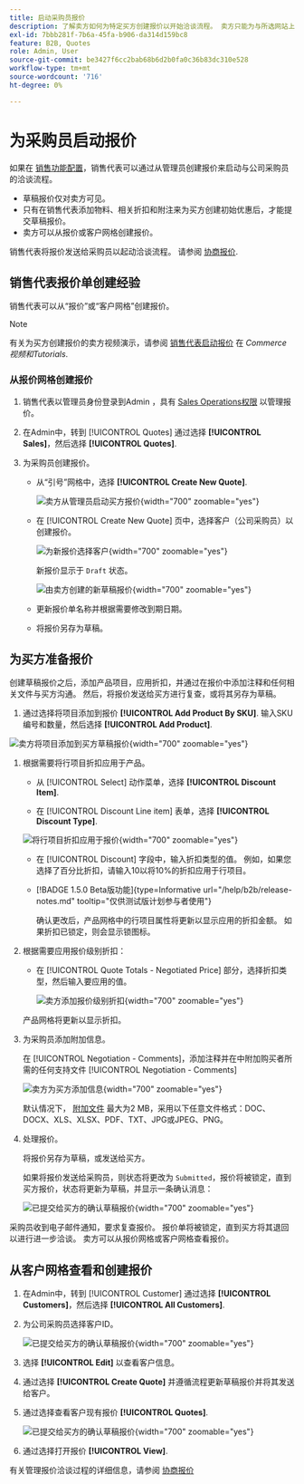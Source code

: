 ```yaml
---
title: 启动采购员报价
description: 了解卖方如何为特定买方创建报价以开始洽谈流程。 卖方只能为与所选网站上公司帐户关联的客户提交报价。
exl-id: 7bbb281f-7b6a-45fa-b906-da314d159bc8
feature: B2B, Quotes
role: Admin, User
source-git-commit: be3427f6cc2bab68b6d2b0fa0c36b83dc310e528
workflow-type: tm+mt
source-wordcount: '716'
ht-degree: 0%

---
```


# 为采购员启动报价

如果在 [销售功能配置](configure-quotes.md)，销售代表可以通过从管理员创建报价来启动与公司采购员的洽谈流程。

- 草稿报价仅对卖方可见。
- 只有在销售代表添加物料、相关折扣和附注来为买方创建初始优惠后，才能提交草稿报价。
- 卖方可以从报价或客户网格创建报价。

销售代表将报价发送给采购员以起动洽谈流程。 请参阅 [协商报价](quote-price-negotiation.md).

## 销售代表报价单创建经验

销售代表可以从“报价”或“客户网格”创建报价。

>[!NOTE]
>
>有关为买方创建报价的卖方视频演示，请参阅 [销售代表启动报价](https://experienceleague.adobe.com/docs/commerce-learn/tutorials/b2b/b2b-quote/sales-rep-initiates-quote.html) 在 _Commerce视频和Tutorials_.

### 从报价网格创建报价

1. 销售代表以管理员身份登录到Admin ，具有 [Sales Operations权限](../systems/permissions.md) 以管理报价。

1. 在Admin中，转到 [!UICONTROL Quotes] 通过选择 **[!UICONTROL Sales]**，然后选择 **[!UICONTROL Quotes]**.

1. 为采购员创建报价。

   - 从“引号”网格中，选择 **[!UICONTROL Create New Quote]**.

     ![卖方从管理员启动买方报价](./assets/quote-draft-from-admin.png){width="700" zoomable="yes"}

   - 在 [!UICONTROL Create New Quote] 页中，选择客户（公司采购员）以创建报价。

     ![为新报价选择客户](./assets/quote-draft-from-admin-select-buyer.png){width="700" zoomable="yes"}

     新报价显示于 `Draft` 状态。

     ![由卖方创建的新草稿报价](./assets/quote-create-by-seller.png){width="700" zoomable="yes"}

   - 更新报价单名称并根据需要修改到期日期。

   - 将报价另存为草稿。

## 为买方准备报价

创建草稿报价之后，添加产品项目，应用折扣，并通过在报价中添加注释和任何相关文件与买方沟通。 然后，将报价发送给买方进行复查，或将其另存为草稿。

1. 通过选择将项目添加到报价 **[!UICONTROL Add Product By SKU]**. 输入SKU编号和数量，然后选择 **[!UICONTROL Add Product]**.

![卖方将项目添加到买方草稿报价](./assets/quote-draft-add-items.png){width="700" zoomable="yes"}

1. 根据需要将行项目折扣应用于产品。

   - 从 [!UICONTROL Select] 动作菜单，选择 **[!UICONTROL Discount Item]**.

   - 在 [!UICONTROL Discount Line item] 表单，选择 **[!UICONTROL Discount Type]**.

   ![将行项目折扣应用于报价](./assets/quote-draft-add-items.png){width="700" zoomable="yes"}

   - 在 [!UICONTROL Discount] 字段中，输入折扣类型的值。 例如，如果您选择了百分比折扣，请输入10以将10%的折扣应用于行项目。

   - [!BADGE 1.5.0 Beta版功能]{type=Informative url="/help/b2b/release-notes.md" tooltip="仅供测试版计划参与者使用"}

     确认更改后，产品网格中的行项目属性将更新以显示应用的折扣金额。 如果折扣已锁定，则会显示锁图标。

1. 根据需要应用报价级别折扣：

   - 在 [!UICONTROL Quote Totals - Negotiated Price] 部分，选择折扣类型，然后输入要应用的值。

     ![卖方添加报价级别折扣](./assets/quote-draft-total-discount.png){width="700" zoomable="yes"}

   产品网格将更新以显示折扣。

1. 为采购员添加附加信息。

   在 [!UICONTROL Negotiation - Comments]，添加注释并在中附加购买者所需的任何支持文件 [!UICONTROL Negotiation - Comments]

   ![卖方为买方添加信息](./assets/quote-draft-add-info-for-buyer.png){width="700" zoomable="yes"}

   默认情况下， [附加文件](configure-quotes.md) 最大为2 MB，采用以下任意文件格式：DOC、DOCX、XLS、XLSX、PDF、TXT、JPG或JPEG、PNG。

1. 处理报价。

   将报价另存为草稿，或发送给买方。

   如果将报价发送给采购员，则状态将更改为 `Submitted`，报价将被锁定，直到买方报价，状态将更新为草稿，并显示一条确认消息：

   ![已提交给买方的确认草稿报价](./assets/quote-draft-submitted-confirmation.png){width="700" zoomable="yes"}

采购员收到电子邮件通知，要求复查报价。 报价单将被锁定，直到买方将其退回以进行进一步洽谈。 卖方可以从报价网格或客户网格查看报价。

## 从客户网格查看和创建报价

1. 在Admin中，转到 [!UICONTROL Customer] 通过选择 **[!UICONTROL Customers]**，然后选择 **[!UICONTROL All Customers]**.

1. 为公司采购员选择客户ID。

   ![已提交给买方的确认草稿报价](./assets/quote-view-customer-quotes.png){width="700" zoomable="yes"}

1. 选择 **[!UICONTROL Edit]** 以查看客户信息。

1. 通过选择 **[!UICONTROL Create Quote]** 并遵循流程更新草稿报价并将其发送给客户。

1. 通过选择查看客户现有报价 **[!UICONTROL Quotes]**.

   ![已提交给买方的确认草稿报价](./assets/quote-list-from-customer-information.png){width="700" zoomable="yes"}

1. 通过选择打开报价 **[!UICONTROL View]**.

有关管理报价洽谈过程的详细信息，请参阅 [协商报价](quote-price-negotiation.md)
